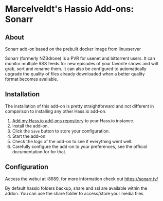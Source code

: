 # Marcelveldt's Hassio Add-ons: Sonarr

## About

Sonarr add-on based on the prebuilt docker image from linuxserver

Sonarr (formerly NZBdrone) is a PVR for usenet and bittorrent users. It can monitor multiple RSS feeds for new episodes of your favorite shows and will grab, sort and rename them. It can also be configured to automatically upgrade the quality of files already downloaded when a better quality format becomes available.

## Installation

The installation of this add-on is pretty straightforward and not different in
comparison to installing any other Hass.io add-on.

1. [Add my Hass.io add-ons repository][repository] to your Hass.io instance.
1. Install the add-on.
1. Click the `Save` button to store your configuration.
1. Start the  add-on.
1. Check the logs of the add-on to see if everything went well.
1. Carefully configure the add-on to your preferences, see the official documentation for for that.


## Configuration

Access the webui at <your-ip>:8989, for more information check out https://sonarr.tv/

By default hassio folders backup, share and ssl are available within the addon.
You can use the share folder to access/store your media files.



[repository]: https://github.com/lbouriez/hassio-addons